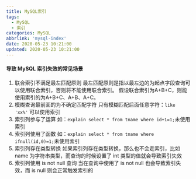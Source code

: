 ```yaml
---
title: MySQL索引
tags:
  - MySQL
  - 索引
categories: MySQL
abbrlink: 'mysql-index'
date: 2020-05-23 10:21:00
updated: 2020-05-23 10:21:00
---
```


#### 导致 MySQL 索引失效的常见场景
1. 联合索引不满足最左匹配原则
    最左匹配原则是指以最左边的为起点字段查询可以使用联合索引，否则将不能使用联合索引。
    假设联合索引为A+B+C，则能使用索引的为A+B+C、A+B、A+C。
2. 模糊查询最前面的为不确定匹配字符
    只有模糊匹配后面任意字符：`like 'xx%'` 可以使用索引
3. 索引列参与了运算
    如：`explain select * from tname where id+1=1;`未使用索引
4. 索引列使用了函数
    如：`explain select * from tname where ifnull(id,0)=1;`未使用索引
5. 索引列存在类型转换
    如果索引列存在类型转换，那么也不会走索引，比如 name 为字符串类型，而查询的时候设置了 int 类型的值就会导致索引失效
6. 索引列使用 is not null 查询
    当在查询中使用了 is not null 也会导致索引失效，而 is null 则会正常触发索引的